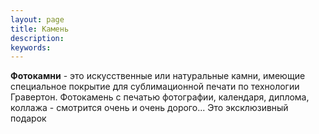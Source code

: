```yaml
---
layout: page
title: Камень
description:
keywords:
---
```



 **Фотокамни** - это искусственные или натуральные камни, имеющие специальное покрытие для сублимационной печати по технологии Гравертон. Фотокамень с печатью фотографии, календаря, диплома, коллажа - смотрится очень и очень дорого... Это эксклюзивный подарок